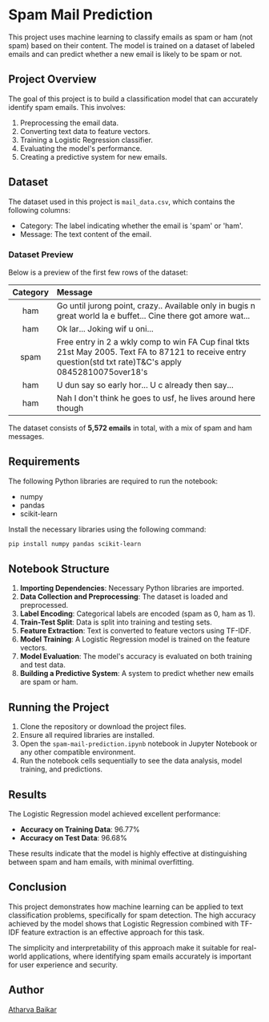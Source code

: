 # Spam Mail Prediction

This project uses machine learning to classify emails as spam or ham (not spam) based on their content. The model is trained on a dataset of labeled emails and can predict whether a new email is likely to be spam or not.

## Project Overview

The goal of this project is to build a classification model that can accurately identify spam emails. This involves:

1. Preprocessing the email data.
2. Converting text data to feature vectors.
3. Training a Logistic Regression classifier.
4. Evaluating the model's performance.
5. Creating a predictive system for new emails.

## Dataset

The dataset used in this project is `mail_data.csv`, which contains the following columns:

- Category: The label indicating whether the email is 'spam' or 'ham'.
- Message: The text content of the email.

### Dataset Preview

Below is a preview of the first few rows of the dataset:

| Category | Message |
|:--------:|:--------|
| ham | Go until jurong point, crazy.. Available only in bugis n great world la e buffet... Cine there got amore wat... |
| ham | Ok lar... Joking wif u oni... |
| spam | Free entry in 2 a wkly comp to win FA Cup final tkts 21st May 2005. Text FA to 87121 to receive entry question(std txt rate)T&C's apply 08452810075over18's |
| ham | U dun say so early hor... U c already then say... |
| ham | Nah I don't think he goes to usf, he lives around here though |

The dataset consists of **5,572 emails** in total, with a mix of spam and ham messages.

## Requirements

The following Python libraries are required to run the notebook:

- numpy
- pandas
- scikit-learn

Install the necessary libraries using the following command:

```bash
pip install numpy pandas scikit-learn
```

## Notebook Structure

1. **Importing Dependencies**: Necessary Python libraries are imported.
2. **Data Collection and Preprocessing**: The dataset is loaded and preprocessed.
3. **Label Encoding**: Categorical labels are encoded (spam as 0, ham as 1).
4. **Train-Test Split**: Data is split into training and testing sets.
5. **Feature Extraction**: Text is converted to feature vectors using TF-IDF.
6. **Model Training**: A Logistic Regression model is trained on the feature vectors.
7. **Model Evaluation**: The model's accuracy is evaluated on both training and test data.
8. **Building a Predictive System**: A system to predict whether new emails are spam or ham.

## Running the Project

1. Clone the repository or download the project files.
2. Ensure all required libraries are installed.
3. Open the `spam-mail-prediction.ipynb` notebook in Jupyter Notebook or any other compatible environment.
4. Run the notebook cells sequentially to see the data analysis, model training, and predictions.

## Results

The Logistic Regression model achieved excellent performance:

- **Accuracy on Training Data**: 96.77%
- **Accuracy on Test Data**: 96.68%

These results indicate that the model is highly effective at distinguishing between spam and ham emails, with minimal overfitting.

## Conclusion

This project demonstrates how machine learning can be applied to text classification problems, specifically for spam detection. The high accuracy achieved by the model shows that Logistic Regression combined with TF-IDF feature extraction is an effective approach for this task.

The simplicity and interpretability of this approach make it suitable for real-world applications, where identifying spam emails accurately is important for user experience and security.

## Author
[Atharva Baikar](https://github.com/DarkGuardian641)
